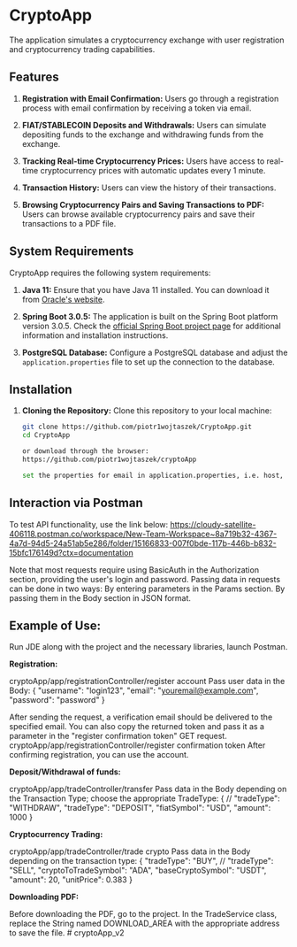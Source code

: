 # CryptoApp

The application simulates a cryptocurrency exchange with user registration and cryptocurrency trading capabilities.

## Features

1. **Registration with Email Confirmation:**
   Users go through a registration process with email confirmation by receiving a token via email.

2. **FIAT/STABLECOIN Deposits and Withdrawals:**
   Users can simulate depositing funds to the exchange and withdrawing funds from the exchange.

3. **Tracking Real-time Cryptocurrency Prices:**
   Users have access to real-time cryptocurrency prices with automatic updates every 1 minute.

4. **Transaction History:**
   Users can view the history of their transactions.

5. **Browsing Cryptocurrency Pairs and Saving Transactions to PDF:**
   Users can browse available cryptocurrency pairs and save their transactions to a PDF file.

## System Requirements

CryptoApp requires the following system requirements:

1. **Java 11:**
   Ensure that you have Java 11 installed. You can download it from [Oracle's website](https://www.oracle.com/java/technologies/javase-jdk11-downloads.html).

2. **Spring Boot 3.0.5:**
   The application is built on the Spring Boot platform version 3.0.5. Check the [official Spring Boot project page](https://spring.io/projects/spring-boot) for additional information and installation instructions.

3. **PostgreSQL Database:**
   Configure a PostgreSQL database and adjust the `application.properties` file to set up the connection to the database.

## Installation

1. **Cloning the Repository:**
   Clone this repository to your local machine:

   ```bash
   git clone https://github.com/piotr1wojtaszek/CryptoApp.git
   cd CryptoApp

   or download through the browser:
   https://github.com/piotr1wojtaszek/cryptoApp
   
   set the properties for email in application.properties, i.e. host, email, password.

## Interaction via Postman
To test API functionality, use the link below:
https://cloudy-satellite-406118.postman.co/workspace/New-Team-Workspace~8a719b32-4367-4a7d-94d5-24a51ab5e286/folder/15166833-007f0bde-117b-446b-b832-15bfc176149d?ctx=documentation

Note that most requests require using BasicAuth in the Authorization section, providing the user's login and password. Passing data in requests can be done in two ways:
By entering parameters in the Params section.
By passing them in the Body section in JSON format.

## Example of Use:

Run JDE along with the project and the necessary libraries, launch Postman.

**Registration:**

cryptoApp/app/registrationController/register account
Pass user data in the Body:
{
"username": "login123",
"email": "youremail@example.com",
"password": "password"
}

After sending the request, a verification email should be delivered to the specified email. You can also copy the returned token and pass it as a parameter in the "register confirmation token" GET request.
cryptoApp/app/registrationController/register confirmation token
After confirming registration, you can use the account.

**Deposit/Withdrawal of funds:**

cryptoApp/app/tradeController/transfer
Pass data in the Body depending on the Transaction Type; choose the appropriate TradeType:
{
// "tradeType": "WITHDRAW",
"tradeType": "DEPOSIT",
"fiatSymbol": "USD",
"amount": 1000
}

**Cryptocurrency Trading:**

cryptoApp/app/tradeController/trade crypto
Pass data in the Body depending on the transaction type:
{
"tradeType": "BUY",
// "tradeType": "SELL",
"cryptoToTradeSymbol": "ADA",
"baseCryptoSymbol": "USDT",
"amount": 20,
"unitPrice": 0.383
}

**Downloading PDF:**

Before downloading the PDF, go to the project. In the TradeService class, replace the String named DOWNLOAD_AREA with the appropriate address to save the file.
#   c r y p t o A p p _ v 2  
 